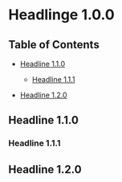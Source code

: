 # Headlinge 1.0.0

## Table of Contents

<div class="table-of-contents">

-   [Headline 1.1.0](#headline-110)

    -   [Headline 1.1.1](#headline-111)

-   [Headline 1.2.0](#headline-120)

</div>

## Headline 1.1.0

### Headline 1.1.1

## Headline 1.2.0
